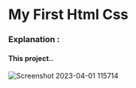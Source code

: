 # My First Html Css

### Explanation : 
#### This project.. 
![Screenshot 2023-04-01 115714](https://user-images.githubusercontent.com/122440957/229276469-9cb0c42a-26b0-42d8-90a8-0e025953ed3f.png)
